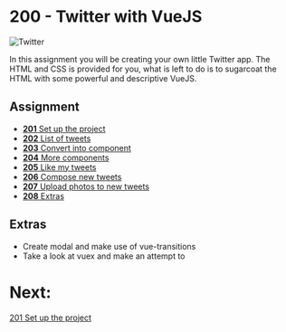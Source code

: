 # 200 - Twitter with VueJS
![Twitter](http://dobloit.se/images/workshop-yrgo/twitter.png)

In this assignment you will be creating your own little Twitter app. The HTML and CSS is provided for you, what is left to do is to sugarcoat the HTML with some powerful and descriptive VueJS.

## Assignment
- [**201** Set up the project](./201-set-up.md)
- [**202** List of tweets](./202-list.md)
- [**203** Convert into component](./203-convert-into-component.md)
- [**204** More components](./204-more-components.md)
- [**205** Like my tweets](./205-like-my-tweets.md)
- [**206** Compose new tweets](./206-compose-new-tweets.md)
- [**207** Upload photos to new tweets](./207-upload-photos.md)
- [**208** Extras](./208-extras.md)

## Extras
- Create modal and make use of vue-transitions
- Take a look at vuex and make an attempt to 


# Next:
[201 Set up the project](./201-set-up.md)
